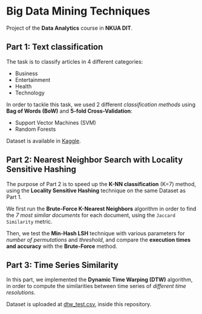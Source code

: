 # Big Data Mining Techniques

Project of the **Data Analytics** course in **NKUA DIT**.

## Part 1: Text classification 

The task is to classify articles in 4 different categories:
- Business
- Entertainment
- Health
- Technology

In order to tackle this task, we used 2 different *classification methods* using **Bag of Words (BoW)** and **5-fold Cross-Validation**:
- Support Vector Machines (SVM)
- Random Forests

Dataset is available in [Kaggle](https://www.kaggle.com/competitions/bigdata2024classification/data).

## Part 2: Nearest Neighbor Search with Locality Sensitive Hashing

The purpose of Part 2 is to speed up the **K-NN classification** (K=7) method, using the **Locality Sensitive Hashing** technique on the same Dataset as Part 1.

We first run the **Brute-Force K-Nearest Neighbors** algorithm in order to find the *7 most similar documents* for each document, using the `Jaccard Similarity` metric.

Then, we test the **Min-Hash LSH** technique with various parameters for *number of permutations* and *threshold*, and compare the **execution times and accuracy** with the **Brute-Force** method.

## Part 3: Time Series Similarity

In this part, we implemented the **Dynamic Time Warping (DTW)** algorithm, in order to compute the similarities between time series of *different time resolutions*.

Dataset is uploaded at [dtw_test.csv](https://github.com/AnastasisDiv/big-data-mining-techniques/blob/master/dtw_test.csv), inside this repository.
